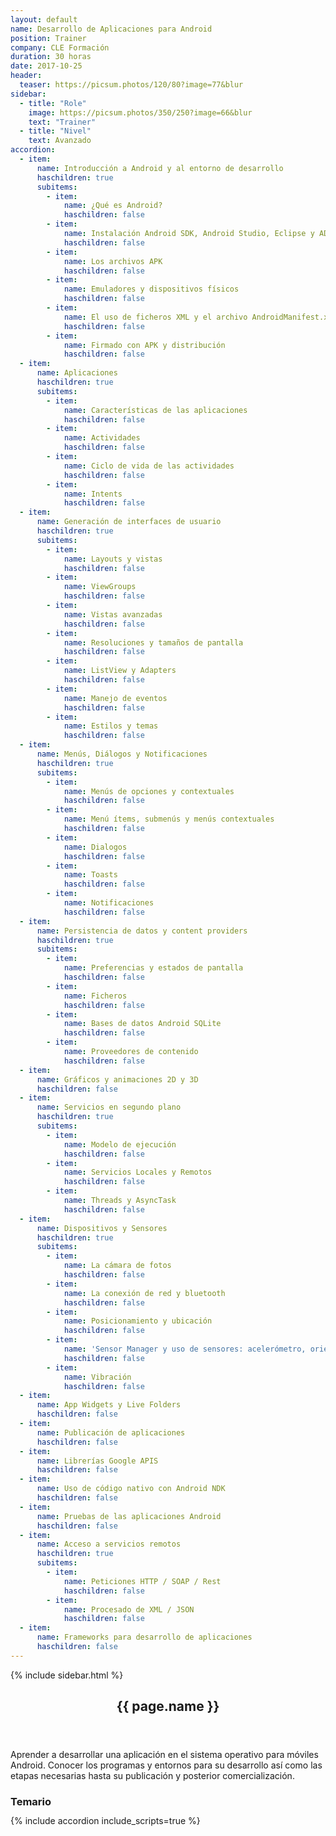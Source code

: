 ```yaml
---
layout: default
name: Desarrollo de Aplicaciones para Android
position: Trainer
company: CLE Formación
duration: 30 horas
date: 2017-10-25
header:
  teaser: https://picsum.photos/120/80?image=77&blur
sidebar:
  - title: "Role"
    image: https://picsum.photos/350/250?image=66&blur
    text: "Trainer"
  - title: "Nivel"
    text: Avanzado
accordion:  
  - item:
      name: Introducción a Android y al entorno de desarrollo
      haschildren: true
      subitems:
        - item:
            name: ¿Qué es Android?
            haschildren: false
        - item:
            name: Instalación Android SDK, Android Studio, Eclipse y ADT
            haschildren: false
        - item:
            name: Los archivos APK
            haschildren: false
        - item:
            name: Emuladores y dispositivos físicos
            haschildren: false
        - item:
            name: El uso de ficheros XML y el archivo AndroidManifest.xml
            haschildren: false
        - item:
            name: Firmado con APK y distribución
            haschildren: false
  - item:
      name: Aplicaciones
      haschildren: true
      subitems:
        - item:
            name: Características de las aplicaciones
            haschildren: false
        - item:
            name: Actividades
            haschildren: false
        - item:
            name: Ciclo de vida de las actividades
            haschildren: false
        - item:
            name: Intents
            haschildren: false
  - item:
      name: Generación de interfaces de usuario
      haschildren: true
      subitems:
        - item:
            name: Layouts y vistas
            haschildren: false
        - item:
            name: ViewGroups
            haschildren: false
        - item:
            name: Vistas avanzadas
            haschildren: false
        - item:
            name: Resoluciones y tamaños de pantalla
            haschildren: false
        - item:
            name: ListView y Adapters
            haschildren: false
        - item:
            name: Manejo de eventos
            haschildren: false
        - item:
            name: Estilos y temas
            haschildren: false
  - item:
      name: Menús, Diálogos y Notificaciones
      haschildren: true
      subitems:
        - item:
            name: Menús de opciones y contextuales
            haschildren: false
        - item:
            name: Menú ítems, submenús y menús contextuales
            haschildren: false
        - item:
            name: Dialogos
            haschildren: false
        - item:
            name: Toasts
            haschildren: false
        - item:
            name: Notificaciones
            haschildren: false
  - item:
      name: Persistencia de datos y content providers
      haschildren: true
      subitems:
        - item:
            name: Preferencias y estados de pantalla
            haschildren: false
        - item:
            name: Ficheros
            haschildren: false
        - item:
            name: Bases de datos Android SQLite
            haschildren: false
        - item:
            name: Proveedores de contenido
            haschildren: false
  - item:
      name: Gráficos y animaciones 2D y 3D
      haschildren: false
  - item:
      name: Servicios en segundo plano
      haschildren: true
      subitems:
        - item:
            name: Modelo de ejecución
            haschildren: false
        - item:
            name: Servicios Locales y Remotos
            haschildren: false
        - item:
            name: Threads y AsyncTask
            haschildren: false
  - item:
      name: Dispositivos y Sensores
      haschildren: true
      subitems:
        - item:
            name: La cámara de fotos
            haschildren: false
        - item:
            name: La conexión de red y bluetooth
            haschildren: false
        - item:
            name: Posicionamiento y ubicación
            haschildren: false
        - item:
            name: 'Sensor Manager y uso de sensores: acelerómetro, orientación'
            haschildren: false
        - item:
            name: Vibración
            haschildren: false
  - item:
      name: App Widgets y Live Folders
      haschildren: false
  - item:
      name: Publicación de aplicaciones
      haschildren: false
  - item:
      name: Librerías Google APIS
      haschildren: false
  - item:
      name: Uso de código nativo con Android NDK
      haschildren: false
  - item:
      name: Pruebas de las aplicaciones Android
      haschildren: false
  - item:
      name: Acceso a servicios remotos
      haschildren: true
      subitems:
        - item:
            name: Peticiones HTTP / SOAP / Rest
            haschildren: false
        - item:
            name: Procesado de XML / JSON
            haschildren: false
  - item:
      name: Frameworks para desarrollo de aplicaciones
      haschildren: false
---
```


<div id="main" role="main">
    {% include sidebar.html %}
    <article class="page" itemscope itemtype="https://schema.org/CreativeWork">
      <meta itemprop="headline" content="{{ page.name }}"/>
      <meta itemprop="description" content="{{ page.header.description }}"/>
      <div class="page__inner-wrap">
        <header>
          <h1 id="page-title" class="page__title" itemprop="headline">{{ page.name }}</h1>
        </header>
        <section class="page__content" itemprop="text">
            <p>Aprender a desarrollar una aplicación en el sistema operativo para móviles Android. Conocer los programas y entornos para su desarrollo así como las etapas necesarias hasta su publicación y posterior comercialización.</p>
          <h3 id="page-title" class="page__title" itemprop="headline" style="margin-bottom: 0.7em;">Temario</h3>     
          {% include accordion include_scripts=true %}
        </section>
      </div>
    </article>
</div>